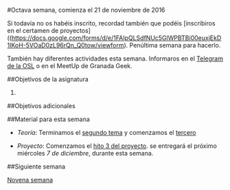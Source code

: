 #Octava semana, comienza el 21 de noviembre de 2016

Si todavía no os habéis inscrito, recordad
también que podéis
[inscribiros en el certamen de proyectos]((https://docs.google.com/forms/d/e/1FAIpQLSdfNUc5GlWPBTBi00euxjEkD1IKoH-5VOaD0zL96rQn_Q0tow/viewform). Penúltima
semana para hacerlo.

También hay diferentes actividades esta semana. Informaros en el
[Telegram de la OSL](http://telegram.me/oslugr) o en el MeetUp de
Granada Geek. 

##Objetivos de la asignatura

1. 

##Objetivos adicionales



##Material para esta semana

* *Teoría*: Terminamos el
  [segundo tema](http://jj.github.io/CC/documentos/temas/Gestion_de_configuraciones)
  y comenzamos el [tercero](http://jj.github.io/CC/documentos/temas/Orquestacion)

* *Proyecto*: Comenzamos el [hito 3 del proyecto](). se
  entregará el próximo miércoles *7 de diciembre*, durante esta semana.

##Siguiente semana

[Novena semana](9-semana.md)
